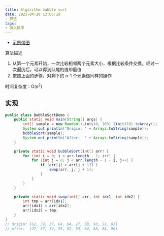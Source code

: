 ```yaml
---
title: Algorithm bubble sort
date: 2021-04-20 13:05:19
- 算法
tags:
- 插入排序
---
```


* [示例带图](https://zhuanlan.zhihu.com/p/42586566)

算法描述

1. 从第一个元素开始，一次比较相邻两个元素大小，根据比较条件交换。经过一次遍历后，可以得到队尾的值即最值
2. 按照上面的步骤，对剩下的 n-1 个元素做同样的操作

时间复杂度：O(n<sup>2</sup>)

## 实现

```java
public class BubbleSortDemo {
    public static void main(String[] args) {
        int[] sample = new Random().ints(0, 100).limit(10).toArray();
        System.out.println("Origin: " + Arrays.toString(sample));
        bubbleSort(sample);
        System.out.println("After:  " + Arrays.toString(sample));
    }

    private static void bubbleSort(int[] arr) {
        for (int i = 0; i < arr.length - 1; i++) {
            for (int j = 0; j < arr.length - 1 - i; j++) {
                if (arr[j] > arr[j + 1]) {
                    swap(arr, j, j + 1);
                }
            }
        }
    }

    private static void swap(int[] arr, int idx1, int idx2) {
        int tmp = arr[idx1];
        arr[idx1] = arr[idx2];
        arr[idx2] = tmp;
    }
}
// Origin: [62, 39, 37, 64, 84, 27, 68, 90, 55, 63]
// After:  [27, 37, 39, 55, 62, 63, 64, 68, 84, 90]
```